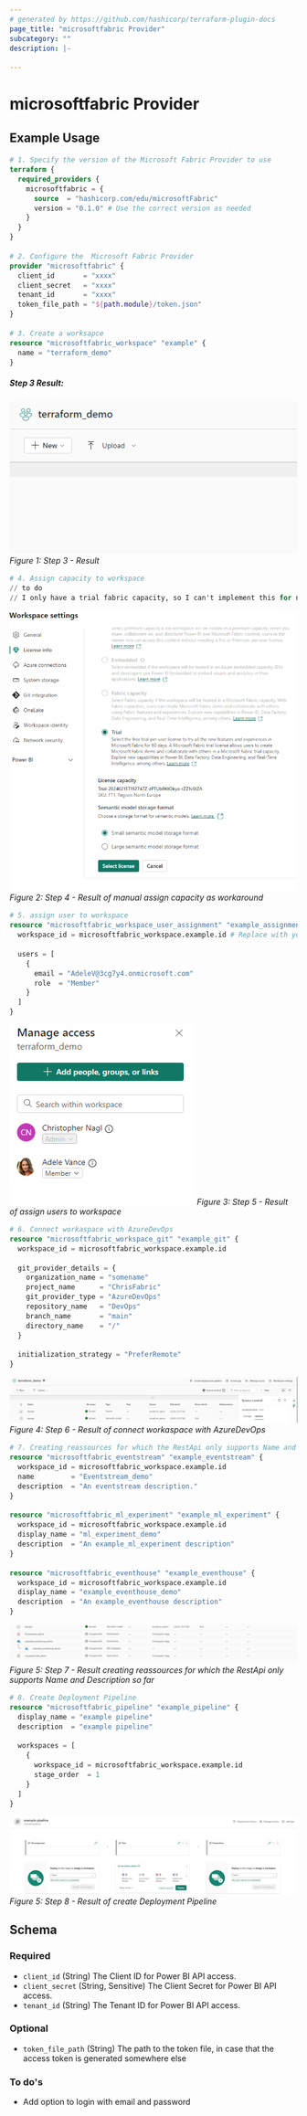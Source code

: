 ```yaml
---
# generated by https://github.com/hashicorp/terraform-plugin-docs
page_title: "microsoftfabric Provider"
subcategory: ""
description: |-
  
---
```


# microsoftfabric Provider



## Example Usage

```terraform
# 1. Specify the version of the Microsoft Fabric Provider to use
terraform {
  required_providers {
    microsoftfabric = {
      source  = "hashicorp.com/edu/microsoftFabric"
      version = "0.1.0" # Use the correct version as needed
    }
  }
}

# 2. Configure the  Microsoft Fabric Provider
provider "microsoftfabric" {
  client_id       = "xxxx"
  client_secret   = "xxxx"
  tenant_id       = "xxxx"
  token_file_path = "${path.module}/token.json"
}

# 3. Create a worksapce
resource "microsoftfabric_workspace" "example" {
  name = "terraform_demo"
}
```
##### Step 3 Result:
![Alt text](example_pictures\step3_create_workspace.PNG)
*Figure 1: Step 3 - Result*
```terraform
# 4. Assign capacity to workspace
// to do
// I only have a trial fabric capacity, so I can't implement this for now
```
![Alt text](example_pictures\step4_assign_capacity.PNG)
*Figure 2: Step 4 - Result of manual assign capacity as workaround*

```terraform
# 5. assign user to workspace
resource "microsoftfabric_workspace_user_assignment" "example_assignment" {
  workspace_id = microsoftfabric_workspace.example.id # Replace with your workspace ID

  users = [
    {
      email = "AdeleV@3cg7y4.onmicrosoft.com"
      role  = "Member"
    }
  ]
}
```
![Alt text](example_pictures\step5_assign_user.PNG)
*Figure 3: Step 5 - Result of assign users to workspace*

```terraform
# 6. Connect workaspace with AzureDevOps
resource "microsoftfabric_workspace_git" "example_git" {
  workspace_id = microsoftfabric_workspace.example.id

  git_provider_details = {
    organization_name = "somename"
    project_name      = "ChrisFabric"
    git_provider_type = "AzureDevOps"
    repository_name   = "DevOps"
    branch_name       = "main"
    directory_name    = "/"
  }

  initialization_strategy = "PreferRemote"
}
```
![Alt text](example_pictures\step6_connect_workspace_git.PNG)
*Figure 4: Step 6 - Result of connect workaspace with AzureDevOps*

```terraform
# 7. Creating reassources for which the RestApi only supports Name and Description so far
resource "microsoftfabric_eventstream" "example_eventstream" {
  workspace_id = microsoftfabric_workspace.example.id
  name         = "Eventstream_demo"
  description  = "An eventstream description."
}

resource "microsoftfabric_ml_experiment" "example_ml_experiment" {
  workspace_id = microsoftfabric_workspace.example.id
  display_name = "ml_experiment_demo"
  description  = "An example_ml_experiment description"
}

resource "microsoftfabric_eventhouse" "example_eventhouse" {
  workspace_id = microsoftfabric_workspace.example.id
  display_name = "example_eventhouse_demo"
  description  = "An example_eventhouse description"
}
```
![Alt text](example_pictures\step7.PNG)
*Figure 5: Step 7 - Result creating reassources for which the RestApi only supports Name and Description so far*

```terraform
# 8. Create Deployment Pipeline
resource "microsoftfabric_pipeline" "example_pipeline" {
  display_name = "example pipeline"
  description  = "example pipeline"

  workspaces = [
    {
      workspace_id = microsoftfabric_workspace.example.id
      stage_order  = 1
    }
  ]
}
```
![Alt text](example_pictures\step8_pipeline.PNG)
*Figure 5: Step 8 - Result of create Deployment Pipeline*
<!-- schema generated by tfplugindocs -->
## Schema

### Required

- `client_id` (String) The Client ID for Power BI API access.
- `client_secret` (String, Sensitive) The Client Secret for Power BI API access.
- `tenant_id` (String) The Tenant ID for Power BI API access.

### Optional

- `token_file_path` (String) The path to the token file, in case that the access token is generated somewhere else

### To do's
- Add option to login with email and password